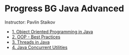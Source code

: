 # Progress BG Java Advanced

Instructor: Pavlin Staikov

* [1. Object Oriented Programming in Java](L1Exercises/README.md)
* [2. OOP - Best Practices](L2Exercises/README.md)
* [3. Threads in Java](L3Exercises/README.md)
* [4. Java Concurrent Utilities](L4Exercises/README.md)